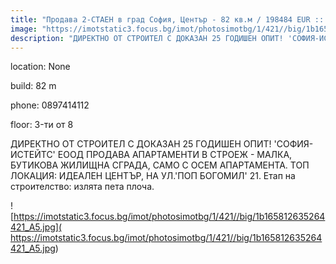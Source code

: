 ```yaml
---
title: "Продава 2-СТАЕН в град София, Център - 82 кв.м / 198484 EUR :: imot.bg Обява"
image: "https://imotstatic3.focus.bg/imot/photosimotbg/1/421//big/1b165812635264421_Et.jpg"
description: "ДИРЕКТНО ОТ СТРОИТЕЛ С ДОКАЗАН 25 ГОДИШЕН ОПИТ! 'СОФИЯ-ИСТЕЙТС' ЕООД ПРОДАВА АПАРТАМЕНТИ В СТРОЕЖ - МАЛКА, БУТИКОВА ЖИЛИЩНА СГРАДА, САМО С ОСЕМ АПАРТАМЕНТА. ТОП ЛОКАЦИЯ: ИДЕАЛЕН ЦЕНТЪР, НА УЛ.'ПОП БОГОМИЛ' 21. Етап на строителство: излята пета плоча."
---
```


location: None

build: 82 m

phone: 0897414112

floor: 3-ти от 8

ДИРЕКТНО ОТ СТРОИТЕЛ С ДОКАЗАН 25 ГОДИШЕН ОПИТ! 'СОФИЯ-ИСТЕЙТС' ЕООД ПРОДАВА АПАРТАМЕНТИ В СТРОЕЖ - МАЛКА, БУТИКОВА ЖИЛИЩНА СГРАДА, САМО С ОСЕМ АПАРТАМЕНТА. ТОП ЛОКАЦИЯ: ИДЕАЛЕН ЦЕНТЪР, НА УЛ.'ПОП БОГОМИЛ' 21. Етап на строителство: излята пета плоча.


![https://imotstatic3.focus.bg/imot/photosimotbg/1/421//big/1b165812635264421_A5.jpg]( https://imotstatic3.focus.bg/imot/photosimotbg/1/421//big/1b165812635264421_A5.jpg)


